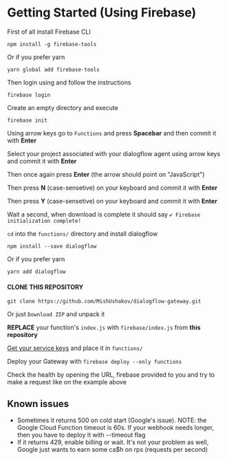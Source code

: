 # Getting Started (Using Firebase)

First of all install Firebase CLI

```
npm install -g firebase-tools
```

Or if you prefer yarn

```
yarn global add firebase-tools
```

Then login using and follow the instructions

```
firebase login
```

Create an empty directory and execute

```
firebase init
```

Using arrow keys go to `Functions` and press **Spacebar** and then commit it with **Enter**

Select your project associated with your dialogflow agent using arrow keys and commit it with **Enter**

Then once again press **Enter** (the arrow should point on "JavaScript")

Then press **N** (case-sensetive) on your keyboard and commit it with **Enter**

Then press **Y** (case-sensetive) on your keyboard and commit it with **Enter**

Wait a second, when download is complete it should say `✔ Firebase initialization complete!`

`cd` into the `functions/` directory and install dialogflow

```
npm install --save dialogflow
```

Or if you prefer yarn

```
yarn add dialogflow
```

#### CLONE THIS REPOSITORY

```
git clone https://github.com/MishUshakov/dialogflow-gateway.git
```

Or just `Download ZIP` and unpack it

**REPLACE** your function's `index.js` with `firebase/index.js` from **this repository**

[Get your service keys](https://github.com/MishUshakov/dialogflow-gateway#getting-service-account) and place it in `functions/`

Deploy your Gateway with `firebase deploy --only functions`

Check the health by opening the URL, firebase provided to you and try to make a request like on the example above

## Known issues

- Sometimes it returns 500 on cold start (Google's issue). NOTE: the Google Cloud Function timeout is 60s. If your webhook needs longer, then you have to deploy it with --timeout flag
- If it returns 429, enable billing or wait. It's not your problem as well, Google just wants to earn some ca$h on rps (requests per second)